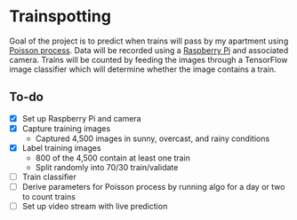 # Trainspotting
Goal of the project is to predict when trains will pass by my apartment using [Poisson process](https://en.wikipedia.org/wiki/Poisson_point_process). Data will be recorded using a [Raspberry Pi](https://www.raspberrypi.org) and associated camera. Trains will be counted by feeding the images through a TensorFlow image classifier which will determine whether the image contains a train.


## To-do
- [x] Set up Raspberry Pi and camera
- [x] Capture training images
  - Captured 4,500 images in sunny, overcast, and rainy conditions
- [x] Label training images
  - 800 of the 4,500 contain at least one train
  - Split randomly into 70/30 train/validate
- [ ] Train classifier
- [ ] Derive parameters for Poisson process by running algo for a day or two to count trains
- [ ] Set up video stream with live prediction
